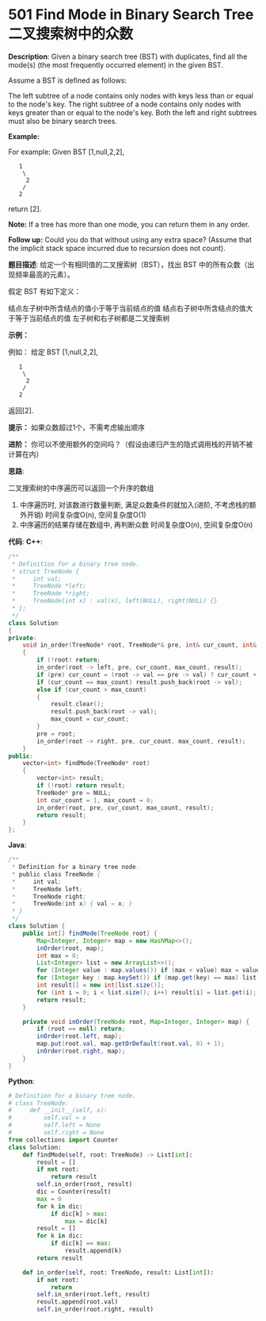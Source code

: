 # 501 Find Mode in Binary Search Tree 二叉搜索树中的众数

__Description__:
Given a binary search tree (BST) with duplicates, find all the mode(s) (the most frequently occurred element) in the given BST.

Assume a BST is defined as follows:

The left subtree of a node contains only nodes with keys less than or equal to the node's key.
The right subtree of a node contains only nodes with keys greater than or equal to the node's key.
Both the left and right subtrees must also be binary search trees.

__Example:__

For example:
Given BST [1,null,2,2],

```text
   1
    \
     2
    /
   2
```

return [2].

__Note:__
If a tree has more than one mode, you can return them in any order.

__Follow up:__
Could you do that without using any extra space? (Assume that the implicit stack space incurred due to recursion does not count).

__题目描述__:
给定一个有相同值的二叉搜索树（BST），找出 BST 中的所有众数（出现频率最高的元素）。

假定 BST 有如下定义：

结点左子树中所含结点的值小于等于当前结点的值
结点右子树中所含结点的值大于等于当前结点的值
左子树和右子树都是二叉搜索树

__示例：__

例如：
给定 BST [1,null,2,2],

```text
   1
    \
     2
    /
   2
```

返回[2].

__提示：__
如果众数超过1个，不需考虑输出顺序

__进阶：__
你可以不使用额外的空间吗？（假设由递归产生的隐式调用栈的开销不被计算在内）

__思路__:

二叉搜索树的中序遍历可以返回一个升序的数组

1. 中序遍历时, 对该数进行数量判断, 满足众数条件的就加入(进阶, 不考虑栈的额外开销)
时间复杂度O(n), 空间复杂度O(1)
2. 中序遍历的结果存储在数组中, 再判断众数
时间复杂度O(n), 空间复杂度O(n)

__代码__:
__C++__:

```C++
/**
 * Definition for a binary tree node.
 * struct TreeNode {
 *     int val;
 *     TreeNode *left;
 *     TreeNode *right;
 *     TreeNode(int x) : val(x), left(NULL), right(NULL) {}
 * };
 */
class Solution 
{
private:
    void in_order(TreeNode* root, TreeNode*& pre, int& cur_count, int& max_count, vector<int>& result) 
    {
        if (!root) return;
        in_order(root -> left, pre, cur_count, max_count, result);
        if (pre) cur_count = (root -> val == pre -> val) ? cur_count + 1 : 1;
        if (cur_count == max_count) result.push_back(root -> val);
        else if (cur_count > max_count) 
        {
            result.clear();
            result.push_back(root -> val);
            max_count = cur_count;
        }
        pre = root;
        in_order(root -> right, pre, cur_count, max_count, result);
    }
public:
    vector<int> findMode(TreeNode* root) 
    {
        vector<int> result;
        if (!root) return result;
        TreeNode* pre = NULL;
        int cur_count = 1, max_count = 0;
        in_order(root, pre, cur_count, max_count, result);
        return result;
    }
};
```

__Java__:

```Java
/**
 * Definition for a binary tree node.
 * public class TreeNode {
 *     int val;
 *     TreeNode left;
 *     TreeNode right;
 *     TreeNode(int x) { val = x; }
 * }
 */
class Solution {
    public int[] findMode(TreeNode root) {
        Map<Integer, Integer> map = new HashMap<>();
        inOrder(root, map);
        int max = 0;
        List<Integer> list = new ArrayList<>();
        for (Integer value : map.values()) if (max < value) max = value;
        for (Integer key : map.keySet()) if (map.get(key) == max) list.add(key);
        int result[] = new int[list.size()];
        for (int i = 0; i < list.size(); i++) result[i] = list.get(i);
        return result;
    }

    private void inOrder(TreeNode root, Map<Integer, Integer> map) {
        if (root == null) return;
        inOrder(root.left, map);
        map.put(root.val, map.getOrDefault(root.val, 0) + 1);
        inOrder(root.right, map);
    }
}
```

__Python__:

```Python
# Definition for a binary tree node.
# class TreeNode:
#     def __init__(self, x):
#         self.val = x
#         self.left = None
#         self.right = None
from collections import Counter
class Solution:
    def findMode(self, root: TreeNode) -> List[int]:
        result = []
        if not root:
            return result
        self.in_order(root, result)
        dic = Counter(result)
        max = 0
        for k in dic:
            if dic[k] > max:
                max = dic[k]
        result = []
        for k in dic:
            if dic[k] == max:
                result.append(k)
        return result

    def in_order(self, root: TreeNode, result: List[int]):
        if not root:
            return
        self.in_order(root.left, result)
        result.append(root.val)
        self.in_order(root.right, result)
```
